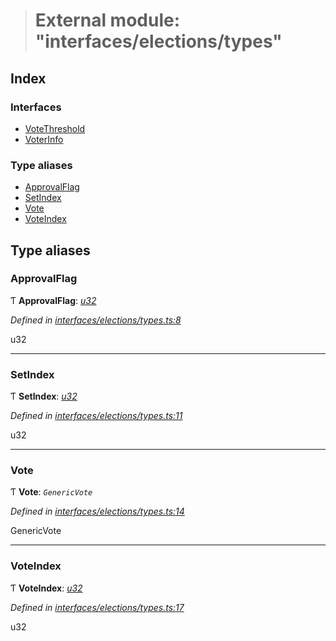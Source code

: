 > # External module: "interfaces/elections/types"

## Index

### Interfaces

* [VoteThreshold](../interfaces/_interfaces_elections_types_.votethreshold.md)
* [VoterInfo](../interfaces/_interfaces_elections_types_.voterinfo.md)

### Type aliases

* [ApprovalFlag](_interfaces_elections_types_.md#approvalflag)
* [SetIndex](_interfaces_elections_types_.md#setindex)
* [Vote](_interfaces_elections_types_.md#vote)
* [VoteIndex](_interfaces_elections_types_.md#voteindex)

## Type aliases

###  ApprovalFlag

Ƭ **ApprovalFlag**: *[u32](../interfaces/_interfaceregistry_.interfaceregistry.md#u32)*

*Defined in [interfaces/elections/types.ts:8](https://github.com/polkadot-js/api/blob/debb1dc/packages/types/src/interfaces/elections/types.ts#L8)*

u32

___

###  SetIndex

Ƭ **SetIndex**: *[u32](../interfaces/_interfaceregistry_.interfaceregistry.md#u32)*

*Defined in [interfaces/elections/types.ts:11](https://github.com/polkadot-js/api/blob/debb1dc/packages/types/src/interfaces/elections/types.ts#L11)*

u32

___

###  Vote

Ƭ **Vote**: *`GenericVote`*

*Defined in [interfaces/elections/types.ts:14](https://github.com/polkadot-js/api/blob/debb1dc/packages/types/src/interfaces/elections/types.ts#L14)*

GenericVote

___

###  VoteIndex

Ƭ **VoteIndex**: *[u32](../interfaces/_interfaceregistry_.interfaceregistry.md#u32)*

*Defined in [interfaces/elections/types.ts:17](https://github.com/polkadot-js/api/blob/debb1dc/packages/types/src/interfaces/elections/types.ts#L17)*

u32